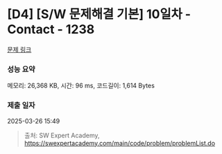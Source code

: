 # [D4] [S/W 문제해결 기본] 10일차 - Contact - 1238 

[문제 링크](https://swexpertacademy.com/main/code/problem/problemDetail.do?contestProbId=AV15B1cKAKwCFAYD) 

### 성능 요약

메모리: 26,368 KB, 시간: 96 ms, 코드길이: 1,614 Bytes

### 제출 일자

2025-03-26 15:49



> 출처: SW Expert Academy, https://swexpertacademy.com/main/code/problem/problemList.do